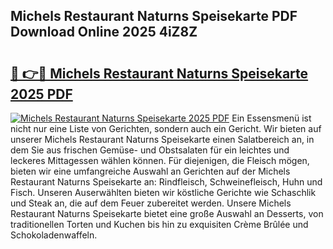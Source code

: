 ## Michels Restaurant Naturns Speisekarte PDF Download Online 2025 4iZ8Z

# <h2><a href="http://gcbka3.nevu.top/?p=Michels+Restaurant+Naturns+Speisekarte">🔗 👉🔴 Michels Restaurant Naturns Speisekarte 2025 PDF</a></h2>

[![Michels Restaurant Naturns Speisekarte 2025 PDF](https://i.imgur.com/dBaPXMq.png)](http://gcbka3.nevu.top/?p=Michels+Restaurant+Naturns+Speisekarte)
Ein Essensmenü ist nicht nur eine Liste von Gerichten, sondern auch ein Gericht. Wir bieten auf unserer Michels Restaurant Naturns Speisekarte einen Salatbereich an, in dem Sie aus frischen Gemüse- und Obstsalaten für ein leichtes und leckeres Mittagessen wählen können. Für diejenigen, die Fleisch mögen, bieten wir eine umfangreiche Auswahl an Gerichten auf der Michels Restaurant Naturns Speisekarte an: Rindfleisch, Schweinefleisch, Huhn und Fisch. Unseren Auserwählten bieten wir köstliche Gerichte wie Schaschlik und Steak an, die auf dem Feuer zubereitet werden. Unsere Michels Restaurant Naturns Speisekarte bietet eine große Auswahl an Desserts, von traditionellen Torten und Kuchen bis hin zu exquisiten Crème Brûlée und Schokoladenwaffeln.
